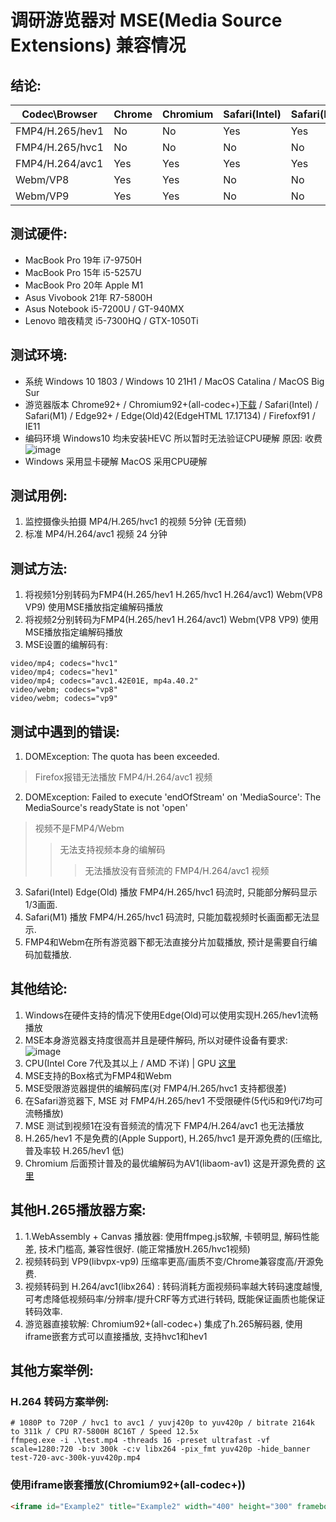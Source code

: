 # 调研游览器对 MSE(Media Source Extensions) 兼容情况
## 结论:
| Codec\Browser      | Chrome | Chromium | Safari(Intel) | Safari(M1) | Edge | Edge(Old) | Firefox | IE |
| ------------------ | ------ | -------- | ------------- | ---------- | ---- | --------- | ------- | -- |
| FMP4/H.265/hev1    | No     | No       | Yes           | Yes        | No   | Yes       | No      | No |
| FMP4/H.265/hvc1    | No     | No       | No            | No         | No   | No        | No      | No |
| FMP4/H.264/avc1    | Yes    | Yes      | Yes           | Yes        | Yes  | Yes       | No      | Yes |
| Webm/VP8           | Yes    | Yes      | No            | No         | Yes  | Yes       | Yes     | No |
| Webm/VP9           | Yes    | Yes      | No            | No         | Yes  | Yes       | No      | No |

## 测试硬件:
- MacBook Pro 19年 i7-9750H
- MacBook Pro 15年 i5-5257U
- MacBook Pro 20年 Apple M1
- Asus Vivobook 21年 R7-5800H
- Asus Notebook i5-7200U / GT-940MX
- Lenovo 暗夜精灵 i5-7300HQ / GTX-1050Ti

## 测试环境:
- 系统 Windows 10 1803 / Windows 10 21H1 / MacOS Catalina / MacOS Big Sur
- 游览器版本 Chrome92+ / Chromium92+(all-codec+)[下载](https://chromium.woolyss.com) / Safari(Intel) / Safari(M1) / Edge92+ / Edge(Old)42(EdgeHTML 17.17134) / Firefoxf91 / IE11
- 编码环境 Windows10 均未安装HEVC 所以暂时无法验证CPU硬解 原因: 收费
![image](https://user-images.githubusercontent.com/12267648/131796896-e1745072-34e3-4c8b-a50d-62699a7b69a5.png)
- Windows 采用显卡硬解 MacOS 采用CPU硬解

## 测试用例:
1. 监控摄像头拍摄 MP4/H.265/hvc1 的视频 5分钟 (无音频)
2. 标准 MP4/H.264/avc1 视频 24 分钟

## 测试方法:
1. 将视频1分别转码为FMP4(H.265/hev1 H.265/hvc1 H.264/avc1) Webm(VP8 VP9) 使用MSE播放指定编解码播放
2. 将视频2分别转码为FMP4(H.265/hev1 H.264/avc1) Webm(VP8 VP9) 使用MSE播放指定编解码播放
3. MSE设置的编解码有:
```
video/mp4; codecs="hvc1" 
video/mp4; codecs="hev1"
video/mp4; codecs="avc1.42E01E, mp4a.40.2"
video/webm; codecs="vp8"
video/webm; codecs="vp9"
 ```
 
## 测试中遇到的错误:
1. DOMException: The quota has been exceeded. 
 > Firefox报错无法播放 FMP4/H.264/avc1 视频
2. DOMException: Failed to execute 'endOfStream' on 'MediaSource': The MediaSource's readyState is not 'open'
 > 视频不是FMP4/Webm
 >> 无法支持视频本身的编解码
 >>> 无法播放没有音频流的 FMP4/H.264/avc1 视频
3. Safari(Intel) Edge(Old) 播放 FMP4/H.265/hvc1 码流时, 只能部分解码显示1/3画面. 
4. Safari(M1) 播放 FMP4/H.265/hvc1 码流时, 只能加载视频时长画面都无法显示.
5. FMP4和Webm在所有游览器下都无法直接分片加载播放, 预计是需要自行编码加载播放.

## 其他结论:
1. Windows在硬件支持的情况下使用Edge(Old)可以使用实现H.265/hev1流畅播放
2. MSE本身游览器支持度很高并且是硬件解码, 所以对硬件设备有要求:
![image](https://user-images.githubusercontent.com/12267648/131797013-c83be538-bfb4-4825-9636-3f288612a7da.png)
3. CPU(Intel Core 7代及其以上 / AMD 不详) | GPU [这里](https://developer.nvidia.com/video-encode-and-decode-gpu-support-matrix-new)
4. MSE支持的Box格式为FMP4和Webm
5. MSE受限游览器提供的编解码库(对 FMP4/H.265/hvc1 支持都很差)
6. 在Safari游览器下, MSE 对 FMP4/H.265/hev1 不受限硬件(5代i5和9代i7均可流畅播放)
7. MSE 测试到视频1在没有音频流的情况下 FMP4/H.264/avc1 也无法播放
8. H.265/hev1 不是免费的(Apple Support), H.265/hvc1 是开源免费的(压缩比,普及率较 H.265/hev1 低)
9. Chromium 后面预计普及的最优编解码为AV1(libaom-av1) 这是开源免费的 [这里](https://chromium.woolyss.com/#html5-audio-video)

## 其他H.265播放器方案:
1. 1.WebAssembly + Canvas 播放器: 使用ffmpeg.js软解, 卡顿明显, 解码性能差, 技术门槛高, 兼容性很好. (能正常播放H.265/hvc1视频)
2. 视频转码到 VP9(libvpx-vp9) 压缩率更高/画质不变/Chrome兼容度高/开源免费.
3. 视频转码到 H.264/avc1(libx264) : 转码消耗方面视频码率越大转码速度越慢, 可考虑降低视频码率/分辨率/提升CRF等方式进行转码, 既能保证画质也能保证转码效率.
4. 游览器直接软解: Chromium92+(all-codec+) 集成了h.265解码器, 使用iframe嵌套方式可以直接播放, 支持hvc1和hev1

## 其他方案举例:

### H.264 转码方案举例:
```
# 1080P to 720P / hvc1 to avc1 / yuvj420p to yuv420p / bitrate 2164k to 311k / CPU R7-5800H 8C16T / Speed 12.5x
ffmpeg.exe -i .\test.mp4 -threads 16 -preset ultrafast -vf scale=1280:720 -b:v 300k -c:v libx264 -pix_fmt yuv420p -hide_banner test-720-avc-300k-yuv420p.mp4
```

### 使用iframe嵌套播放(Chromium92+(all-codec+))
```html
<iframe id="Example2" title="Example2" width="400" height="300" frameborder="0" scrolling="no" marginheight="0" marginwidth="0" src="http://25.30.9.23/testh265/3333_265.mp4"></iframe>
```


